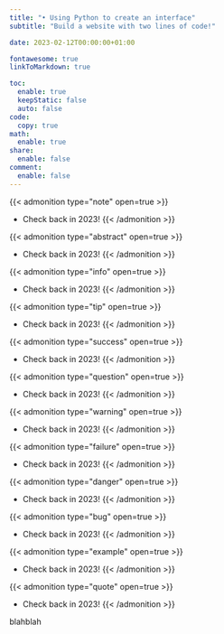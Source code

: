 ```yaml
---
title: "• Using Python to create an interface"
subtitle: "Build a website with two lines of code!"

date: 2023-02-12T00:00:00+01:00

fontawesome: true
linkToMarkdown: true

toc:
  enable: true
  keepStatic: false
  auto: false
code:
  copy: true
math:
  enable: true
share:
  enable: false
comment:
  enable: false
---
```

{{< admonition type="note"  open=true >}}
- Check back in 2023!
{{< /admonition >}}


{{< admonition type="abstract"  open=true >}}
- Check back in 2023!
{{< /admonition >}}


{{< admonition type="info"  open=true >}}
- Check back in 2023!
{{< /admonition >}}


{{< admonition type="tip"  open=true >}}
- Check back in 2023!
{{< /admonition >}}


{{< admonition type="success"  open=true >}}
- Check back in 2023!
{{< /admonition >}}


{{< admonition type="question"  open=true >}}
- Check back in 2023!
{{< /admonition >}}


{{< admonition type="warning" open=true >}}
- Check back in 2023!
{{< /admonition >}}


{{< admonition type="failure"  open=true >}}
- Check back in 2023!
{{< /admonition >}}


{{< admonition type="danger"  open=true >}}
- Check back in 2023!
{{< /admonition >}}


{{< admonition type="bug"  open=true >}}
- Check back in 2023!
{{< /admonition >}}


{{< admonition type="example"  open=true >}}
- Check back in 2023!
{{< /admonition >}}


{{< admonition type="quote"  open=true >}}
- Check back in 2023!
{{< /admonition >}}


blahblah
